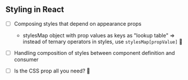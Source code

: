 ## Styling in React

- [ ] Composing styles that depend on appearance props

  - stylesMap object with prop values as keys as "lookup table"
    => instead of ternary operators in styles, use `stylesMap[propValue]` :tada:

- [ ] Handling composition of styles between component definition and consumer
- [ ] Is the CSS prop all you need? 🤗
